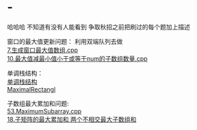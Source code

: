 # -
哈哈哈 不知道有没有人能看到
争取秋招之前把刷过的每个题加上描述
 
窗口的最大值更新问题： 利用双端队列去做  
[7.生成窗口最大值数组.cpp](https://github.com/JuniorPan/2018_interview/blob/master/%E7%A8%8B%E5%BA%8F%E5%91%98%E4%BB%A3%E7%A0%81%E9%9D%A2%E8%AF%95%E6%8C%87%E5%8D%97/%E7%AC%AC%201%20%E7%AB%A0%20%E6%A0%88%E5%92%8C%E9%98%9F%E5%88%97/7.%E7%94%9F%E6%88%90%E7%AA%97%E5%8F%A3%E6%9C%80%E5%A4%A7%E5%80%BC%E6%95%B0%E7%BB%84.cpp)  
[10.最大值减最小值小于或等于num的子数组数量.cpp](https://github.com/JuniorPan/2018_interview/blob/master/%E7%A8%8B%E5%BA%8F%E5%91%98%E4%BB%A3%E7%A0%81%E9%9D%A2%E8%AF%95%E6%8C%87%E5%8D%97/%E7%AC%AC%201%20%E7%AB%A0%20%E6%A0%88%E5%92%8C%E9%98%9F%E5%88%97/10.%E6%9C%80%E5%A4%A7%E5%80%BC%E5%87%8F%E6%9C%80%E5%B0%8F%E5%80%BC%E5%B0%8F%E4%BA%8E%E6%88%96%E7%AD%89%E4%BA%8Enum%E7%9A%84%E5%AD%90%E6%95%B0%E7%BB%84%E6%95%B0%E9%87%8F.cpp)
 
 
 
 单调栈结构：  
 [单调栈结构](https://github.com/JuniorPan/2018_interview/blob/master/%E7%BB%8F%E5%85%B8%E7%BB%93%E6%9E%84%E4%B8%8E%E7%AE%97%E6%B3%95%E6%80%BB%E7%BB%93/%E5%8D%95%E8%B0%83%E6%A0%88.cpp)  
 [MaximalRectangl](https://github.com/JuniorPan/2018_interview/blob/master/leetcode/85.MaximalRectangle.cpp)
 
 
 子数组最大累加和问题:  
 [53.MaximumSubarray.cpp](https://github.com/JuniorPan/2018_interview/blob/master/leetcode/53.MaximumSubarray.cpp)  
 [18.子矩阵的最大累加和 两个不相交最大子数组和](https://github.com/JuniorPan/2018_interview/blob/master/%E7%A8%8B%E5%BA%8F%E5%91%98%E4%BB%A3%E7%A0%81%E9%9D%A2%E8%AF%95%E6%8C%87%E5%8D%97/%E7%AC%AC%208%20%E7%AB%A0%20%E6%95%B0%E7%BB%84%E5%92%8C%E7%9F%A9%E9%98%B5%E9%97%AE%E9%A2%98/18.%E5%AD%90%E7%9F%A9%E9%98%B5%E7%9A%84%E6%9C%80%E5%A4%A7%E7%B4%AF%E5%8A%A0%E5%92%8C.cpp)
